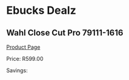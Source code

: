 
# Ebucks Dealz
## Wahl Close Cut Pro 79111-1616
[Product Page](https://www.ebucks.com/web/shop/productSelected.do?prodId=1191160428&catId=1186081080)

Price: R599.00

Savings: 


	